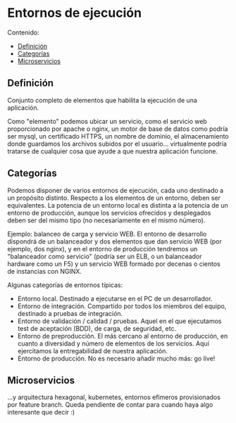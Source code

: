 # Entornos de ejecución

Contenido:

- [Definición](#definición)
- [Categorías](#categorías)
- [Microservicios](#microservicios)

## Definición

Conjunto completo de elementos que habilita la ejecución de una aplicación.

Como "elemento" podemos ubicar un servicio, como el servicio web proporcionado por apache o nginx, un motor de base de datos como podría ser mysql, un certificado HTTPS, un nombre de dominio, el almacenamiento donde guardamos los archivos subidos por el usuario... virtualmente podría tratarse de cualquier cosa que ayude a que nuestra aplicación funcione.

## Categorías

Podemos disponer de varios entornos de ejecución, cada uno destinado a un propósito distinto. Respecto a los elementos de un entorno, deben ser equivalentes. La potencia de un entorno local es distinta a la potencia de un entorno de producción, aunque los servicios ofrecidos y desplegados deben ser del mismo tipo (no necesariamente en el mismo número).

Ejemplo: balanceo de carga y servicio WEB. El entorno de desarrollo dispondrá de un balanceador y dos elementos que dan servicio WEB (por ejemplo, dos nginx), y en el entorno de producción tendremos un "balanceador como servicio" (podría ser un ELB, o un balanceador hardware como un F5) y un servicio WEB formado por decenas o cientos de instancias con NGINX.

Algunas categorías de entornos típicas:
 
- Entorno local. Destinado a ejecutarse en el PC de un desarrollador.
- Entorno de integración. Compartido por todos los miembros del equipo, destinado a pruebas de integración.
- Entorno de validación / calidad / pruebas. Aquel en el que ejecutamos test de aceptación (BDD), de carga, de seguridad, etc.
- Entorno de preproducción. El más cercano al entorno de producción, en cuanto a diversidad y número de elementos de los servicios. Aquí ejercitamos la entregabilidad de nuestra aplicación.
- Entorno de producción. No es necesario añadir mucho más: go live!

## Microservicios

...y arquitectura hexagonal, kubernetes, entornos efímeros provisionados por feature branch. Queda pendiente de contar para cuando haya algo interesante que decir :)
